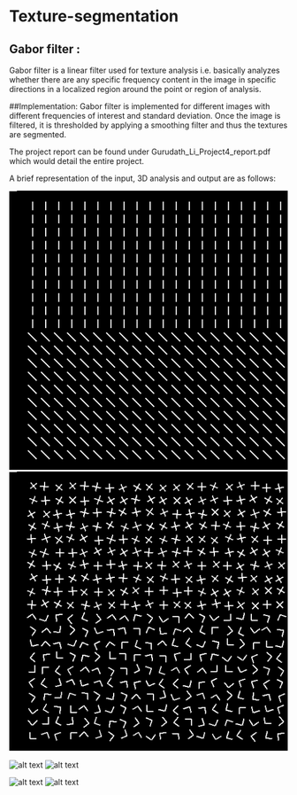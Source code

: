 # Texture-segmentation
## Gabor filter :
Gabor filter is a linear filter used for texture analysis i.e. basically analyzes whether there are any specific frequency content in the image in specific directions in a localized region around the point or region of analysis. 

##Implementation:
Gabor filter is implemented for different images with different frequencies of interest and standard deviation. Once the image is filtered, it is thresholded by applying a smoothing filter and thus the textures are segmented. 

The project report can be found under Gurudath_Li_Project4_report.pdf which would detail the entire project. 

A brief representation of the input, 3D analysis and output are as follows:

![alt text](input_texture2.gif "texture1 image")
![alt text](input_texture1.gif "texture2 image")

![alt text](texture2_gabor_3d.png "texture1 image")
![alt text](texture1_gabor_3d.png "texture2 image")

![alt text](texture2_segment.png "texture1 image")
![alt text](texture1_segment.png "texture2 image")
